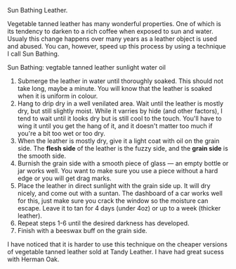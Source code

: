 Sun Bathing Leather. 

Vegetable tanned leather has many wonderful properties. One of which is its tendency to darken to a rich coffee when exposed to sun and water. Usualy this change happens over many years as a leather object is used and abused. You can, however, speed up this process by using a technique I call Sun Bathing.

Sun Bathing:
vegtable tanned leather
sunlight
water
oil

1. Submerge the leather in water until thoroughly soaked. This should not take long, maybe a minute. You will know that the leather is soaked when it is uniform in colour.
2. Hang to drip dry in a well venilated area. Wait until the leather is mostly dry, but still slightly moist. While it varries by hide (and other factors), I tend to wait until it looks dry but is still cool to the touch. You'll have to wing it until you get the hang of it, and it doesn't matter too much if you're a bit too wet or too dry.
3. When the leather is mostly dry, give it a light coat with oil on the grain side. The **flesh side** of the leather is the fuzzy side, and the **grain side** is the smooth side.
4. Burnish the grain side with a smooth piece of glass — an empty bottle or jar works well. You want to make sure you use a piece without a hard edge or you will get drag marks. 
6. Place the leather in direct sunlight with the grain side up. It will dry nicely, and come out with a suntan.  The dashboard of a car works well for this, just make sure you crack the window so the moisture can escape. Leave it to tan for 4 days (under 4oz) or up to a week (thicker leather).
7. Repeat steps 1-6 until the desired darkness has developed. 
8. Finish with a beeswax buff on the grain side.

I have noticed that it is harder to use this technique on the cheaper versions of vegetable tanned leather sold at Tandy Leather. I have had great sucess with Herman Oak.

